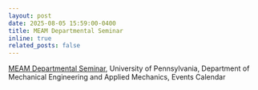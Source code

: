 ```yaml
---
layout: post
date: 2025-08-05 15:59:00-0400
title: MEAM Departmental Seminar
inline: true
related_posts: false
---
```


<a href="https://events.seas.upenn.edu/event/meam-seminar-leveraging-robot-based-haptic-dyads-to-improve-community-based-stroke-rehabilitation/">MEAM Departmental Seminar</a>, University of Pennsylvania, Department of Mechanical Engineering and Applied Mechanics, Events Calendar